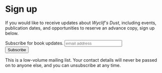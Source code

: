 


# Sign up

If you would like to receive updates about *Wyclif's Dust*, including events, 
publication dates, and opportunities to reserve an advance copy, sign up below.

<!-- Begin Mailchimp Signup Form -->
<link href="//cdn-images.mailchimp.com/embedcode/horizontal-slim-10_7.css" rel="stylesheet" type="text/css">
<div id="mc_embed_signup">
<form action="https://github.us10.list-manage.com/subscribe/post?u=05f8a412a8d4d930c8da246a2&amp;id=a0b3bce36a" method="post" id="mc-embedded-subscribe-form" name="mc-embedded-subscribe-form" class="validate" target="_blank" novalidate>
    <div id="mc_embed_signup_scroll">
	<label for="mce-EMAIL">Subscribe for book updates.</label>
	<input type="email" value="" name="EMAIL" class="email" id="mce-EMAIL" placeholder="email address" required>
    <!-- real people should not fill this in and expect good things - do not remove this or risk form bot signups-->
    <div style="position: absolute; left: -5000px;" aria-hidden="true"><input type="text" name="b_05f8a412a8d4d930c8da246a2_a0b3bce36a" tabindex="-1" value=""></div>
    <div class="clear"><input type="submit" value="Subscribe" name="subscribe" id="mc-embedded-subscribe" class="button"></div>
    </div>
</form>
</div>
<!--End mc_embed_signup-->

This is a low-volume mailing list. Your contact
details will never be passed on to anyone else, and you can unsubscribe at any
time.
